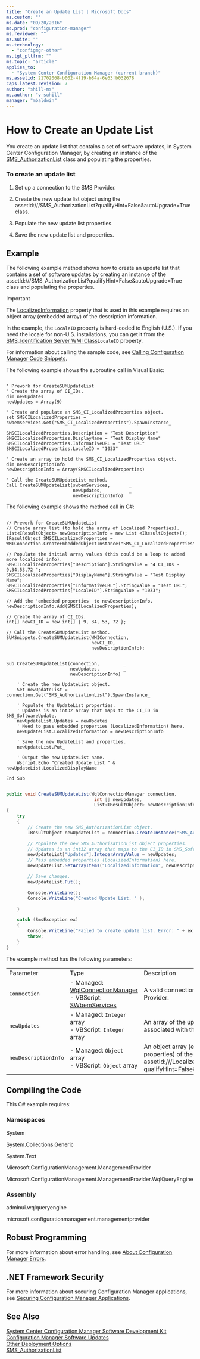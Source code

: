 ```yaml
---
title: "Create an Update List | Microsoft Docs"
ms.custom: ""
ms.date: "09/20/2016"
ms.prod: "configuration-manager"
ms.reviewer: ""
ms.suite: ""
ms.technology:
  - "configmgr-other"
ms.tgt_pltfrm: ""
ms.topic: "article"
applies_to:
  - "System Center Configuration Manager (current branch)"
ms.assetid: 21702068-b002-4f19-b84a-6e63fb032678
caps.latest.revision: 7
author: "shill-ms"
ms.author: "v-suhill"
manager: "mbaldwin"
---
```

# How to Create an Update List
You create an update list that contains a set of software updates, in System Center Configuration Manager, by creating an instance of the [SMS_AuthorizationList](assetId:///SMS_AuthorizationList?qualifyHint=False&autoUpgrade=True) class and populating the properties.  

### To create an update list  

1.  Set up a connection to the SMS Provider.  

2.  Create the new update list object using the assetId:///SMS_AuthorizationList?qualifyHint=False&autoUpgrade=True class.  

3.  Populate the new update list properties.  

4.  Save the new update list and properties.  

## Example  
 The following example method shows how to create an update list that contains a set of software updates by creating an instance of the assetId:///SMS_AuthorizationList?qualifyHint=False&autoUpgrade=True class and populating the properties.  

> [!IMPORTANT]
>  The [LocalizedInformation](assetId:///LocalizedInformation?qualifyHint=False&autoUpgrade=True) property that is used in this example requires an object array (embedded array) of the description information.  

 In the example, the `LocaleID` property is hard-coded to English (U.S.). If you need the locale for non-U.S. installations, you can get it from the [SMS_Identification Server WMI Class](../../develop/reference/core/servers/configure/sms_identification-server-wmi-class.md)`LocaleID` property.  

 For information about calling the sample code, see [Calling Configuration Manager Code Snippets](../../develop/core/understand/calling-code-snippets.md).  

 The following example shows the subroutine call in Visual Basic:  

```  

' Prework for CreateSUMUpdateList  
' Create the array of CI_IDs.  
dim newUpdates   
newUpdates = Array(9)  

' Create and populate an SMS_CI_LocalizedProperties object.  
set SMSCILocalizedProperties = swbemservices.Get("SMS_CI_LocalizedProperties").SpawnInstance_  

SMSCILocalizedProperties.Description = "Test Description"  
SMSCILocalizedProperties.DisplayName = "Test Display Name"  
SMSCILocalizedProperties.InformativeURL = "Test URL"  
SMSCILocalizedProperties.LocaleID = "1033"  

' Create an array to hold the SMS_CI_LocalizedProperties object.  
dim newDescriptionInfo  
newDescriptionInfo = Array(SMSCILocalizedProperties)  

' Call the CreateSUMUpdateList method.  
Call CreateSUMUpdateList(swbemServices,       _  
                         newUpdates,          _  
                         newDescriptionInfo)  
```  

 The following example shows the method call in C#:  

```  

// Prework for CreateSUMUpdateList  
// Create array list (to hold the array of Localized Properties).  
List<IResultObject> newDescriptionInfo = new List <IResultObject>();    
IResultObject SMSCILocalizedProperties = WMIConnection.CreateEmbeddedObjectInstance("SMS_CI_LocalizedProperties");  

// Populate the initial array values (this could be a loop to added more localized info).  
SMSCILocalizedProperties["Description"].StringValue = "4 CI_IDs - 9,34,53,72 ";  
SMSCILocalizedProperties["DisplayName"].StringValue = "Test Display Name";   
SMSCILocalizedProperties["InformativeURL"].StringValue = "Test URL";  
SMSCILocalizedProperties["LocaleID"].StringValue = "1033";  

// Add the 'embedded properties' to newDescriptionInfo.  
newDescriptionInfo.Add(SMSCILocalizedProperties);  

// Create the array of CI_IDs.  
int[] newCI_ID = new int[] { 9, 34, 53, 72 };  

// Call the CreateSUMUpdateList method.  
SUMSnippets.CreateSUMUpdateList(WMIConnection,  
                                newCI_ID,  
                                newDescriptionInfo);  

```  

```vbs  

Sub CreateSUMUpdateList(connection,         _  
                        newUpdates,         _  
                        newDescriptionInfo)                                  

    ' Create the new UpdateList object.   
    Set newUpdateList = connection.Get("SMS_AuthorizationList").SpawnInstance_  

    ' Populate the UpdateList properties.  
    ' Updates is an int32 array that maps to the CI_ID in SMS_SoftwareUpdate.  
    newUpdateList.Updates = newUpdates  
    ' Need to pass embedded properties (LocalizedInformation) here.   
    newUpdateList.LocalizedInformation = newDescriptionInfo  

    ' Save the new UpdateList and properties.  
    newUpdateList.Put_   

    ' Output the new UpdateList name.  
    Wscript.Echo "Created Update List " & newUpdateList.LocalizedDisplayName                    

End Sub  
```  

```c#  

public void CreateSUMUpdateList(WqlConnectionManager connection,                                   
                                 int [] newUpdates,  
                                 List<IResultObject> newDescriptionInfo)  
{  
    try  
    {  
        // Create the new SMS_AuthorizationList object.  
        IResultObject newUpdateList = connection.CreateInstance("SMS_AuthorizationList");  

        // Populate the new SMS_AuthorizationList object properties.  
        // Updates is an int32 array that maps to the CI_ID in SMS_SoftwareUpdate.  
        newUpdateList["Updates"].IntegerArrayValue = newUpdates;  
        // Pass embedded properties (LocalizedInformation) here.  
        newUpdateList.SetArrayItems("LocalizedInformation", newDescriptionInfo);  

        // Save changes.  
        newUpdateList.Put();  

        Console.WriteLine();  
        Console.WriteLine("Created Update List. " );  

    }  

    catch (SmsException ex)  
    {  
        Console.WriteLine("Failed to create update list. Error: " + ex.Message);  
        throw;  
    }  
}  

```  

 The example method has the following parameters:  

||||  
|-|-|-|  
|Parameter|Type|Description|  
|`Connection`|-   Managed: [WqlConnectionManager](assetId:///WqlConnectionManager?qualifyHint=False&autoUpgrade=True)<br />-   VBScript: [SWbemServices](assetId:///SWbemServices?qualifyHint=False&autoUpgrade=True)|A valid connection to the SMS Provider.|  
|`newUpdates`|-   Managed: `Integer` array<br />-   VBScript: `Integer` array|An array of the updates that is associated with the Update List.|  
|`newDescriptionInfo`|-   Managed: `Object` array<br />-   VBScript: `Object` array|An object array (embedded properties) of the type assetId:///LocalizedInformation?qualifyHint=False&autoUpgrade=True.|  

## Compiling the Code  
 This C# example requires:  

### Namespaces  
 System  

 System.Collections.Generic  

 System.Text  

 Microsoft.ConfigurationManagement.ManagementProvider  

 Microsoft.ConfigurationManagement.ManagementProvider.WqlQueryEngine  

### Assembly  
 adminui.wqlqueryengine  

 microsoft.configurationmanagement.managementprovider  

## Robust Programming  
 For more information about error handling, see [About Configuration Manager Errors](../../develop/core/understand/about-configuration-manager-errors.md).  

## .NET Framework Security  
 For more information about securing Configuration Manager applications, see [Securing Configuration Manager Applications](../../develop/core/understand/securing-configuration-manager-applications.md).  

## See Also  
 [System Center Configuration Manager Software Development Kit](../../develop/core/misc/system-center-configuration-manager-sdk.md)   
 [Configuration Manager Software Updates](../../develop/sum/software-updates.md)   
 [Other Deployment Options](../../develop/sum/synchronizing-the-software-update-point.md)   
 [SMS_AuthorizationList](../../develop/reference/sum/sms_authorizationlist-server-wmi-class.md)
